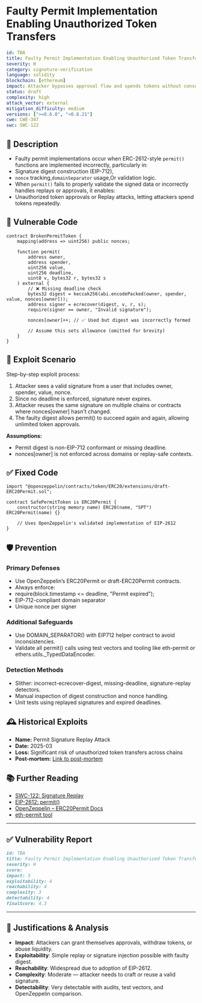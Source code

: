 # Faulty Permit Implementation Enabling Unauthorized Token Transfers

```YAML
id: TBA
title: Faulty Permit Implementation Enabling Unauthorized Token Transfers
severity: H
category: signature-verification
language: solidity
blockchain: [ethereum]
impact: Attacker bypasses approval flow and spends tokens without consent
status: draft
complexity: high
attack_vector: external
mitigation_difficulty: medium
versions: [">=0.6.0", "<0.8.21"]
cwe: CWE-347
swc: SWC-122
```

## 📝 Description

- Faulty permit implementations occur when ERC-2612-style `permit()` functions are implemented incorrectly, particularly in:
- Signature digest construction (EIP-712),
- `nonce` tracking,`domainSeparator` usage,Or validation logic.
- When `permit()` fails to properly validate the signed data or incorrectly handles replays or approvals, it enables:
- Unauthorized token approvals or Replay attacks, letting attackers spend tokens repeatedly.

## 🚨 Vulnerable Code

```solidity
contract BrokenPermitToken {
    mapping(address => uint256) public nonces;

    function permit(
        address owner,
        address spender,
        uint256 value,
        uint256 deadline,
        uint8 v, bytes32 r, bytes32 s
    ) external {
        // ❌ Missing deadline check
        bytes32 digest = keccak256(abi.encodePacked(owner, spender, value, nonces[owner]));
        address signer = ecrecover(digest, v, r, s);
        require(signer == owner, "Invalid signature");

        nonces[owner]++; // ✅ Used but digest was incorrectly formed

        // Assume this sets allowance (omitted for brevity)
    }
}
```

## 🧪 Exploit Scenario

Step-by-step exploit process:

1. Attacker sees a valid signature from a user that includes owner, spender, value, nonce.
2. Since no deadline is enforced, signature never expires.
3. Attacker reuses the same signature on multiple chains or contracts where nonces[owner] hasn't changed.
4. The faulty digest allows permit() to succeed again and again, allowing unlimited token approvals.

**Assumptions:**

- Permit digest is non-EIP-712 conformant or missing deadline.
- nonces[owner] is not enforced across domains or replay-safe contexts.

## ✅ Fixed Code

``` solidity
import "@openzeppelin/contracts/token/ERC20/extensions/draft-ERC20Permit.sol";

contract SafePermitToken is ERC20Permit {
    constructor(string memory name) ERC20(name, "SPT") ERC20Permit(name) {}

    // Uses OpenZeppelin's validated implementation of EIP-2612
}
```

## 🛡️ Prevention

### Primary Defenses

- Use OpenZeppelin’s ERC20Permit or draft-ERC20Permit contracts.
- Always enforce:
- require(block.timestamp <= deadline, "Permit expired");
- EIP-712-compliant domain separator
- Unique nonce per signer

### Additional Safeguards

- Use DOMAIN_SEPARATOR() with EIP712 helper contract to avoid inconsistencies.
- Validate all permit() calls using test vectors and tooling like eth-permit or ethers.utils._TypedDataEncoder.

### Detection Methods

- Slither: incorrect-ecrecover-digest, missing-deadline, signature-replay detectors.
- Manual inspection of digest construction and nonce handling.
- Unit tests using replayed signatures and expired deadlines.

## 🕰️ Historical Exploits

- **Name:** Permit Signature Replay Attack 
- **Date:** 2025-03 
- **Loss:** Significant risk of unauthorized token transfers across chains 
- **Post-mortem:** [Link to post-mortem](https://github.com/sherlock-audit/2025-02-usual-labs-judging/issues/14) 

## 📚 Further Reading

- [SWC-122: Signature Replay](https://swcregistry.io/docs/SWC-122) 
- [EIP-2612: permit()](https://eips.ethereum.org/EIPS/eip-2612) 
- [OpenZeppelin – ERC20Permit Docs](https://docs.openzeppelin.com/contracts/4.x/api/token/erc20#ERC20Permit)
- [eth-permit tool](https://github.com/dmihal/eth-permit) 

---

## ✅ Vulnerability Report 

```markdown
id: TBA
title: Faulty Permit Implementation Enabling Unauthorized Token Transfers
severity: H
score:
impact: 5         
exploitability: 4 
reachability: 4   
complexity: 3     
detectability: 4  
finalScore: 4.3
```

---

## 📄 Justifications & Analysis

- **Impact**: Attackers can grant themselves approvals, withdraw tokens, or abuse liquidity.
- **Exploitability**: Simple replay or signature injection possible with faulty digest.
- **Reachability**: Widespread due to adoption of EIP-2612.
- **Complexity**: Moderate — attacker needs to craft or reuse a valid signature.
- **Detectability**: Very detectable with audits, test vectors, and OpenZeppelin comparison.